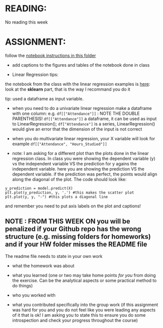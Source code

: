   # READING: 
No reading this week

# ASSIGNMENT: 
follow the [notebook instructions in this folder ](https://github.com/fedhere/FDSFE_FBianco/blob/main/HW4/ExamScore_linear_regression.ipynb)

- add captions to the figures and tables of the notebook done in class

- Linear Regression tips: 

the notebook from the class with the linear regression examples is [here](https://github.com/fedhere/FDSFE_FBianco/blob/main/CodeExamples/Walking_Speed_linear_regression_in_detail.ipynb):
look at the **sklearn** part, that is the way I recommand you do it

tip: used a dataframe as input variable. 
- when you need to do a univariate linear regression make a dataframe with one column: e.g. `df[["Attendance"]]` : NOTE THE DOUBLE PARENTHESIS! `df[["Attendance"]]` a dataframe, it can be used as input to LinearRegression(); 
`df["Attendance"]` is a series, LinearRegression() would give an error that the dimension of the input is not correct

- when you do multivariate linear regression, your X variable will look for example `df[["Attendance", "Hours_Studied"]]`


- note: I am asking for a different plot than the plots done in the linear regression class. In class you were showing the dependent variable (y) vs the independent variable VS the prediction for y agains the independent variable. here you are showing  the prediction VS the dependent variable. if the prediction was perfect, the points would align along the diagonal of the plot. The code should look like:
  
```
y_prediction = model.predict(X)
plt.plot(y_prediction, y, '.') #this makes the scatter plot
plt.plot(y, y, "-") #this plots a diagonal line
```
and remember you need to put axis labels on the plot and captions!

## NOTE : FROM THIS WEEK ON you will be penalized if your Github repo has the wrong structure (e.g. missing folders for homeworks) and if your HW folder misses the README file

The readme file needs to state  in your own work

- what the homework was about 

- what you learned (one or two may take home points _for you_ from doing the exercise. Can be the analytical aspects or some practical method to do things)

- who you worked with

- what you contributed specifically into the group work (if this assignment was hard for you and you do not feel like you were leading any aspects of it that is ok! I am asking you to state this to ensure you do some introspection and check your progress throughout the course)
